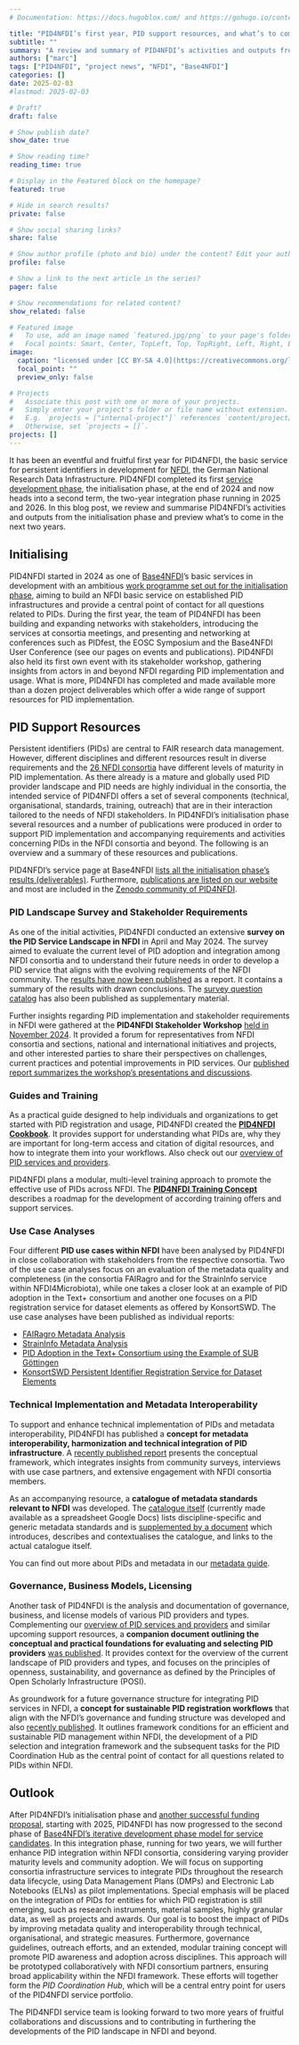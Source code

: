 ```yaml
---
# Documentation: https://docs.hugoblox.com/ and https://gohugo.io/content-management/

title: "PID4NFDI’s first year, PID support resources, and what’s to come next"
subtitle: ""
summary: "A review and summary of PID4NFDI’s activities and outputs from 2024 and a preview of what’s to come in the next two years."
authors: ["marc"]
tags: ["PID4NFDI", "project news", "NFDI", "Base4NFDI"]
categories: []
date: 2025-02-03
#lastmod: 2025-02-03

# Draft?
draft: false

# Show publish date?
show_date: true

# Show reading time?
reading_time: true

# Display in the Featured block on the homepage?
featured: true

# Hide in search results?
private: false

# Show social sharing links?
share: false

# Show author profile (photo and bio) under the content? Edit your author profiles in the content/authors/ folder. Then reference their folder names with the authors front matter option above.
profile: false

# Show a link to the next article in the series?
pager: false

# Show recommendations for related content?
show_related: false

# Featured image
#   To use, add an image named `featured.jpg/png` to your page's folder.
#   Focal points: Smart, Center, TopLeft, Top, TopRight, Left, Right, BottomLeft, Bottom, BottomRight.
image:
  caption: "licensed under [CC BY-SA 4.0](https://creativecommons.org/licenses/by-sa/4.0/), reuses [work by Premeditated](https://w.wiki/CvkA)"
  focal_point: ""
  preview_only: false

# Projects
#   Associate this post with one or more of your projects.
#   Simply enter your project's folder or file name without extension.
#   E.g. `projects = ["internal-project"]` references `content/project/deep-learning/index.md`.
#   Otherwise, set `projects = []`.
projects: []
---
```


It has been an eventful and fruitful first year for PID4NFDI, the basic service for persistent identifiers in development for [NFDI](https://www.nfdi.de/), the German National Research Data Infrastructure. PID4NFDI completed its first [service development phase](https://base4nfdi.de/process), the initialisation phase, at the end of 2024 and now heads into a second term, the two-year integration phase running in 2025 and 2026. In this blog post, we review and summarise PID4NFDI’s activities and outputs from the initialisation phase and preview what’s to come in the next two years.

<!--more-->

## Initialising

PID4NFDI started in 2024 as one of [Base4NFDI](https://base4nfdi.de/)’s basic services in development with an ambitious [work programme set out for the initialisation phase](https://doi.org/10.5281/zenodo.14281250), aiming to build an NFDI basic service on established PID infrastructures and provide a central point of contact for all questions related to PIDs. During the first year, the team of PID4NFDI has been building and expanding networks with stakeholders, introducing the services at consortia meetings, and presenting and networking at conferences such as PIDfest, the EOSC Symposium and the Base4NFDI User Conference (see our pages on events and publications). PID4NFDI also held its first own event with its stakeholder workshop, gathering insights from actors in and beyond NFDI regarding PID implementation and usage. What is more, PID4NFDI has completed and made available more than a dozen project deliverables which offer a wide range of support resources for PID implementation.

## PID Support Resources

Persistent identifiers (PIDs) are central to FAIR research data management. However, different disciplines and different resources result in diverse requirements and the [26 NFDI consortia](https://www.nfdi.de/consortia/?lang=en) have different levels of maturity in PID implementation. As there already is a mature and globally used PID provider landscape and PID needs are highly individual in the consortia, the intended service of PID4NFDI offers a set of several components (technical, organisational, standards, training, outreach) that are in their interaction tailored to the needs of NFDI stakeholders. In PID4NFDI’s initialisation phase several resources and a number of publications were produced in order to support PID implementation and accompanying requirements and activities concerning PIDs in the NFDI consortia and beyond. The following is an overview and a summary of these resources and publications.

PID4NFDI’s service page at Base4NFDI [lists all the initialisation phase’s results (deliverables)](https://base4nfdi.de/projects/pid4nfdi). Furthermore, [publications are listed on our website](https://pid.services.base4nfdi.de/publication/) and most are included in the [Zenodo community of PID4NFDI](https://zenodo.org/communities/pid4nfdi/records).

### PID Landscape Survey and Stakeholder Requirements

As one of the initial activities, PID4NFDI conducted an extensive **survey on the PID Service Landscape in NFDI** in April and May 2024. The survey aimed to evaluate the current level of PID adoption and integration among NFDI consortia and to understand their future needs in order to develop a PID service that aligns with the evolving requirements of the NFDI community. The [results have now been published](https://doi.org/10.5281/zenodo.14652295) as a report. It contains a summary of the results with drawn conclusions. The [survey question catalog](https://doi.org/10.5281/zenodo.14327774) has also been published as supplementary material.

Further insights regarding PID implementation and stakeholder requirements in NFDI were gathered at the **PID4NFDI Stakeholder Workshop** [held in November 2024](../../events/2024-pid4nfdistakeholderworkshop/). It provided a forum for representatives from NFDI consortia and sections, national and international initiatives and projects, and other interested parties to share their perspectives on challenges, current practices and potential improvements in PID services. Our [published report summarizes the workshop’s presentations and discussions](https://doi.org/10.5281/zenodo.14232461).

### Guides and Training

As a practical guide designed to help individuals and organizations to get started with PID registration and usage, PID4NFDI created the [**PID4NFDI Cookbook**](https://pid4nfdi-training.readthedocs.io/en/latest/). It provides support for understanding what PIDs are, why they are important for long-term access and citation of digital resources, and how to integrate them into your workflows. Also check out our [overview of PID services and providers](../../get-pid/services-provider/).

PID4NFDI plans a modular, multi-level training approach to promote the effective use of PIDs across NFDI. The [**PID4NFDI Training Concept**](https://doi.org/10.5281/zenodo.14267399) describes a roadmap for the development of according training offers and support services.

### Use Case Analyses

Four different **PID use cases within NFDI** have been analysed by PID4NFDI in close collaboration with stakeholders from the respective consortia. Two of the use case analyses focus on an evaluation of the metadata quality and completeness (in the consortia FAIRagro and for the StrainInfo service within NFDI4Microbiota), while one takes a closer look at an example of PID adoption in the Text+ consortium and another one focuses on a PID registration service for dataset elements as offered by KonsortSWD. The use case analyses have been published as individual reports:
- [FAIRagro Metadata Analysis](https://doi.org/10.5281/zenodo.14506202)
- [StrainInfo Metadata Analysis](https://doi.org/10.5281/zenodo.14357800)
- [PID Adoption in the Text+ Consortium using the Example of SUB Göttingen](https://doi.org/10.5281/zenodo.14327691)
- [KonsortSWD Persistent Identifier Registration Service for Dataset Elements](https://doi.org/10.5281/zenodo.14327770)

### Technical Implementation and Metadata Interoperability

To support and enhance technical implementation of PIDs and metadata interoperability, PID4NFDI has published a **concept for metadata interoperability, harmonization and technical integration of PID infrastructure**. A [recently published report](https://doi.org/10.5281/zenodo.14506138) presents the conceptual framework, which integrates insights from community surveys, interviews with use case partners, and extensive engagement with NFDI consortia members.

As an accompanying resource, a **catalogue of metadata standards relevant to NFDI** was developed. The [catalogue itself](https://docs.google.com/spreadsheets/d/1mWpqGqsl_y17YI2-9XE8RFucIUy-qJtQ64bI0OvcrL0/edit?gid=103618958#gid=103618958) (currently made available as a spreadsheet Google Docs) lists discipline-specific and generic metadata standards and is [supplemented by a document](https://doi.org/10.5281/zenodo.14512768) which introduces, describes and contextualises the catalogue, and links to the actual catalogue itself.

You can find out more about PIDs and metadata in our [metadata guide](../../services/metadata-support-assessment/).

### Governance, Business Models, Licensing

Another task of PID4NFDI is the analysis and documentation of governance, business, and license models of various PID providers and types. Complementing our [overview of PID services and providers](../../get-pid/services-provider/) and similar upcoming support resources, a **companion document outlining the conceptual and practical foundations for evaluating and selecting PID providers** [was published](https://doi.org/10.5281/zenodo.14328204). It provides context for the overview of the current landscape of PID providers and types, and focuses on the principles of openness, sustainability, and governance as defined by the Principles of Open Scholarly Infrastructure (POSI).

As groundwork for a future governance structure for integrating PID services in NFDI, a **concept for sustainable PID registration workflows** that align with the NFDI’s governance and funding structure was developed and also [recently published](https://doi.org/10.5281/zenodo.14267446). It outlines framework conditions for an efficient and sustainable PID management within NFDI, the development of a PID selection and integration framework and the subsequent tasks for the PID Coordination Hub as the central point of contact for all questions related to PIDs within NFDI.

## Outlook

After PID4NFDI’s initialisation phase and [another successful funding proposal](../../blog/pid4nfdi-funding-integration-phase/), starting with 2025, PID4NFDI has now progressed to the second phase of [Base4NFDI’s iterative development phase model for service candidates](https://base4nfdi.de/process). In this integration phase, running for two years, we will further enhance PID integration within NFDI consortia, considering varying provider maturity levels and community adoption. We will focus on supporting consortia infrastructure services to integrate PIDs throughout the research data lifecycle, using Data Management Plans (DMPs) and Electronic Lab Notebooks (ELNs) as pilot implementations. Special emphasis will be placed on the integration of PIDs for entities for which PID registration is still emerging, such as research instruments, material samples, highly granular data, as well as projects and awards. Our goal is to boost the impact of PIDs by improving metadata quality and interoperability through technical, organisational, and strategic measures. Furthermore, governance guidelines, outreach efforts, and an extended, modular training concept will promote PID awareness and adoption across disciplines. This approach will be prototyped collaboratively with NFDI consortium partners, ensuring broad applicability within the NFDI framework. These efforts will together form the _PID Coordination Hub_, which will be a central entry point for users of the PID4NFDI service portfolio.

The PID4NFDI service team is looking forward to two more years of fruitful collaborations and discussions and to contributing in furthering the developments of the PID landscape in NFDI and beyond.